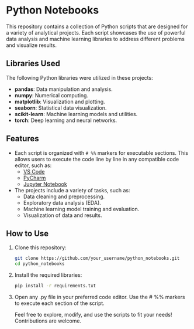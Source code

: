 # Python Notebooks  

This repository contains a collection of Python scripts that are designed for a variety of analytical projects. Each script showcases the use of powerful data analysis and machine learning libraries to address different problems and visualize results.  

## Libraries Used  

The following Python libraries were utilized in these projects:  

- **pandas**: Data manipulation and analysis.  
- **numpy**: Numerical computing.  
- **matplotlib**: Visualization and plotting.  
- **seaborn**: Statistical data visualization.  
- **scikit-learn**: Machine learning models and utilities.  
- **torch**: Deep learning and neural networks.  

## Features  

- Each script is organized with `# %%` markers for executable sections. This allows users to execute the code line by line in any compatible code editor, such as:  
  - [VS Code](https://code.visualstudio.com/)  
  - [PyCharm](https://www.jetbrains.com/pycharm/)  
  - [Jupyter Notebook](https://jupyter.org/)  
- The projects include a variety of tasks, such as:  
  - Data cleaning and preprocessing.  
  - Exploratory data analysis (EDA).  
  - Machine learning model training and evaluation.  
  - Visualization of data and results.  

## How to Use  

1. Clone this repository:  
   ```bash  
   git clone https://github.com/your_username/python_notebooks.git  
   cd python_notebooks
2. Install the required libraries:
    ```bash
    pip install -r requirements.txt  
3. Open any .py file in your preferred code editor. Use the # %% markers to execute each section of the script.


   Feel free to explore, modify, and use the scripts to fit your needs! Contributions are welcome.
